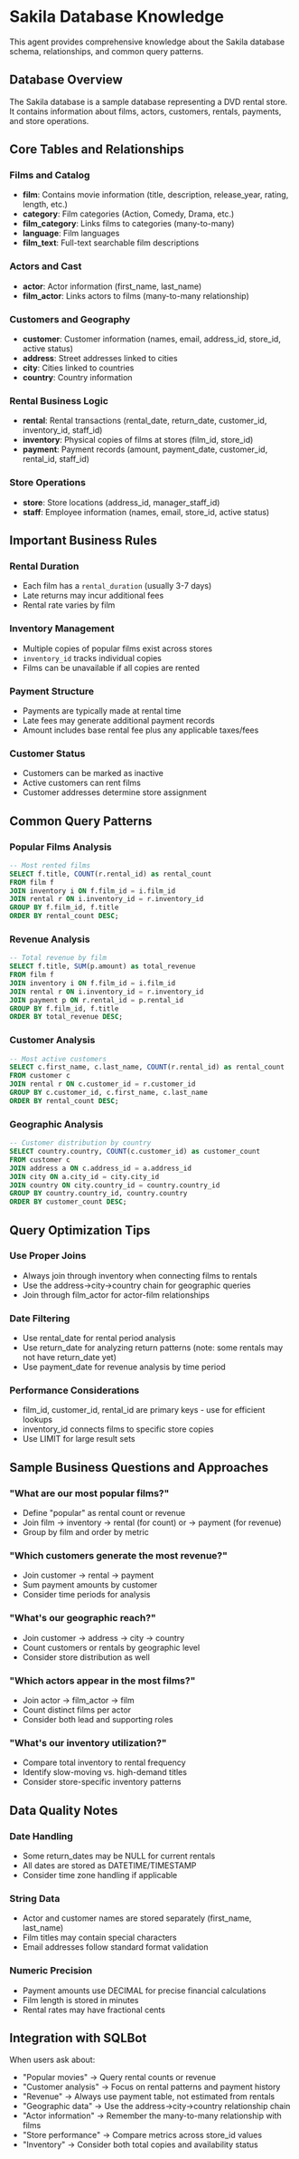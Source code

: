 # Sakila Database Knowledge

This agent provides comprehensive knowledge about the Sakila database schema, relationships, and common query patterns.

## Database Overview

The Sakila database is a sample database representing a DVD rental store. It contains information about films, actors, customers, rentals, payments, and store operations.

## Core Tables and Relationships

### Films and Catalog
- **film**: Contains movie information (title, description, release_year, rating, length, etc.)
- **category**: Film categories (Action, Comedy, Drama, etc.)
- **film_category**: Links films to categories (many-to-many)
- **language**: Film languages
- **film_text**: Full-text searchable film descriptions

### Actors and Cast
- **actor**: Actor information (first_name, last_name)
- **film_actor**: Links actors to films (many-to-many relationship)

### Customers and Geography
- **customer**: Customer information (names, email, address_id, store_id, active status)
- **address**: Street addresses linked to cities
- **city**: Cities linked to countries
- **country**: Country information

### Rental Business Logic
- **rental**: Rental transactions (rental_date, return_date, customer_id, inventory_id, staff_id)
- **inventory**: Physical copies of films at stores (film_id, store_id)
- **payment**: Payment records (amount, payment_date, customer_id, rental_id, staff_id)

### Store Operations
- **store**: Store locations (address_id, manager_staff_id)
- **staff**: Employee information (names, email, store_id, active status)

## Important Business Rules

### Rental Duration
- Each film has a `rental_duration` (usually 3-7 days)
- Late returns may incur additional fees
- Rental rate varies by film

### Inventory Management
- Multiple copies of popular films exist across stores
- `inventory_id` tracks individual copies
- Films can be unavailable if all copies are rented

### Payment Structure
- Payments are typically made at rental time
- Late fees may generate additional payment records
- Amount includes base rental fee plus any applicable taxes/fees

### Customer Status
- Customers can be marked as inactive
- Active customers can rent films
- Customer addresses determine store assignment

## Common Query Patterns

### Popular Films Analysis
```sql
-- Most rented films
SELECT f.title, COUNT(r.rental_id) as rental_count
FROM film f
JOIN inventory i ON f.film_id = i.film_id
JOIN rental r ON i.inventory_id = r.inventory_id
GROUP BY f.film_id, f.title
ORDER BY rental_count DESC;
```

### Revenue Analysis
```sql
-- Total revenue by film
SELECT f.title, SUM(p.amount) as total_revenue
FROM film f
JOIN inventory i ON f.film_id = i.film_id
JOIN rental r ON i.inventory_id = r.inventory_id
JOIN payment p ON r.rental_id = p.rental_id
GROUP BY f.film_id, f.title
ORDER BY total_revenue DESC;
```

### Customer Analysis
```sql
-- Most active customers
SELECT c.first_name, c.last_name, COUNT(r.rental_id) as rental_count
FROM customer c
JOIN rental r ON c.customer_id = r.customer_id
GROUP BY c.customer_id, c.first_name, c.last_name
ORDER BY rental_count DESC;
```

### Geographic Analysis
```sql
-- Customer distribution by country
SELECT country.country, COUNT(c.customer_id) as customer_count
FROM customer c
JOIN address a ON c.address_id = a.address_id
JOIN city ON a.city_id = city.city_id
JOIN country ON city.country_id = country.country_id
GROUP BY country.country_id, country.country
ORDER BY customer_count DESC;
```

## Query Optimization Tips

### Use Proper Joins
- Always join through inventory when connecting films to rentals
- Use the address->city->country chain for geographic queries
- Join through film_actor for actor-film relationships

### Date Filtering
- Use rental_date for rental period analysis
- Use return_date for analyzing return patterns (note: some rentals may not have return_date yet)
- Use payment_date for revenue analysis by time period

### Performance Considerations
- film_id, customer_id, rental_id are primary keys - use for efficient lookups
- inventory_id connects films to specific store copies
- Use LIMIT for large result sets

## Sample Business Questions and Approaches

### "What are our most popular films?"
- Define "popular" as rental count or revenue
- Join film -> inventory -> rental (for count) or -> payment (for revenue)
- Group by film and order by metric

### "Which customers generate the most revenue?"
- Join customer -> rental -> payment
- Sum payment amounts by customer
- Consider time periods for analysis

### "What's our geographic reach?"
- Join customer -> address -> city -> country
- Count customers or rentals by geographic level
- Consider store distribution as well

### "Which actors appear in the most films?"
- Join actor -> film_actor -> film
- Count distinct films per actor
- Consider both lead and supporting roles

### "What's our inventory utilization?"
- Compare total inventory to rental frequency
- Identify slow-moving vs. high-demand titles
- Consider store-specific inventory patterns

## Data Quality Notes

### Date Handling
- Some return_dates may be NULL for current rentals
- All dates are stored as DATETIME/TIMESTAMP
- Consider time zone handling if applicable

### String Data
- Actor and customer names are stored separately (first_name, last_name)
- Film titles may contain special characters
- Email addresses follow standard format validation

### Numeric Precision
- Payment amounts use DECIMAL for precise financial calculations
- Film length is stored in minutes
- Rental rates may have fractional cents

## Integration with SQLBot

When users ask about:
- "Popular movies" → Query rental counts or revenue
- "Customer analysis" → Focus on rental patterns and payment history  
- "Revenue" → Always use payment table, not estimated from rentals
- "Geographic data" → Use the address->city->country relationship chain
- "Actor information" → Remember the many-to-many relationship with films
- "Store performance" → Compare metrics across store_id values
- "Inventory" → Consider both total copies and availability status